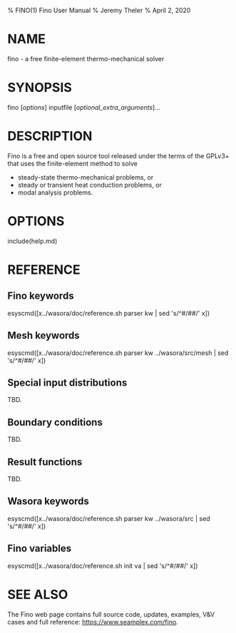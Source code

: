 % FINO(1) Fino User Manual
% Jeremy Theler
% April 2, 2020

# NAME

fino - a free finite-element thermo-mechanical solver

# SYNOPSIS

fino [*options*] inputfile [*optional_extra_arguments*]...


# DESCRIPTION

Fino is a free and open source tool released under the terms of the GPLv3+ that uses the finite-element method to solve

 * steady-state thermo-mechanical problems, or
 * steady or transient heat conduction problems, or
 * modal analysis problems.
 
# OPTIONS

include(help.md)

# REFERENCE

## Fino keywords

esyscmd([x../wasora/doc/reference.sh parser kw | sed 's/^#/##/' x])


## Mesh keywords

esyscmd([x../wasora/doc/reference.sh parser kw ../wasora/src/mesh  | sed 's/^#/##/' x])


## Special input distributions

TBD.


## Boundary conditions

TBD.


## Result functions

TBD.


## Wasora keywords

esyscmd([x../wasora/doc/reference.sh parser kw ../wasora/src  | sed 's/^#/##/' x])


## Fino variables

esyscmd([x../wasora/doc/reference.sh init va  | sed 's/^#/##/' x])


# SEE ALSO

The Fino web page contains full source code, updates, examples, V&V cases and full reference:
<https://www.seamplex.com/fino>.

